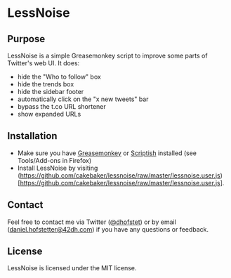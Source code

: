 # LessNoise

## Purpose

LessNoise is a simple Greasemonkey script to improve some parts of Twitter's web UI. It does:

* hide the "Who to follow" box
* hide the trends box
* hide the sidebar footer
* automatically click on the "x new tweets" bar
* bypass the t.co URL shortener
* show expanded URLs

## Installation

* Make sure you have [Greasemonkey](http://www.greasespot.net/) or [Scriptish](http://scriptish.org/) installed (see Tools/Add-ons in Firefox)
* Install LessNoise by visiting (https://github.com/cakebaker/lessnoise/raw/master/lessnoise.user.js)[https://github.com/cakebaker/lessnoise/raw/master/lessnoise.user.js].

## Contact

Feel free to contact me via Twitter ([@dhofstet](https://twitter.com/dhofstet)) or by email (daniel.hofstetter@42dh.com) if you have any questions or feedback.

## License

LessNoise is licensed under the MIT license.
